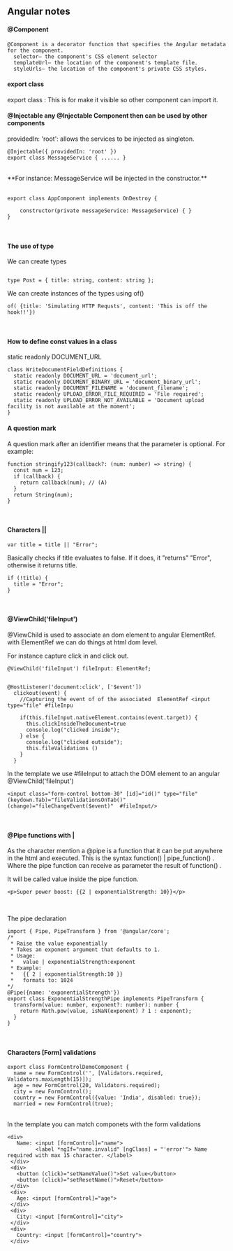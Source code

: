 ## Angular notes

#### @Component 

```
@Component is a decorator function that specifies the Angular metadata for the component.
  selector— the component's CSS element selector
  templateUrl— the location of the component's template file.
  styleUrls— the location of the component's private CSS styles.
```
#### export class

export class : This is for make it visible so other component can import it.


#### @Injectable any @Injectable Component then can be used by other components

providedIn: 'root':  allows the services to be injected as singleton.

```
@Injectable({ providedIn: 'root' })
export class MessageService { ...... } 
```
<br/>
**For instance: MessageService will be injected in the constructor.**
<br/> <br/>

```
export class AppComponent implements OnDestroy {
    
    constructor(private messageService: MessageService) { }
}
```
<br/>

#### The use of type 

We can create types
```

type Post = { title: string, content: string };
```

We can create instances of the types using of()
```
of( {title: 'Simulating HTTP Requsts', content: 'This is off the hook!!'})
```
<br/>

#### How to define const values in a class

static readonly DOCUMENT_URL

```
class WriteDocumentFieldDefinitions {
  static readonly DOCUMENT_URL = 'document_url';
  static readonly DOCUMENT_BINARY_URL = 'document_binary_url';
  static readonly DOCUMENT_FILENAME = 'document_filename';
  static readonly UPLOAD_ERROR_FILE_REQUIRED = 'File required';
  static readonly UPLOAD_ERROR_NOT_AVAILABLE = 'Document upload facility is not available at the moment';
}
```


#### A question mark

A question mark after an identifier means that the parameter is optional. For example:

```
function stringify123(callback?: (num: number) => string) {
  const num = 123;
  if (callback) {
    return callback(num); // (A)
  }
  return String(num);
}
```
<br/>

####	Characters ||
```
var title = title || "Error";
```

Basically checks if title evaluates to false. If it does, it "returns" "Error", otherwise it returns title.
```
if (!title) {
  title = "Error";
}
```

<br/>

#### @ViewChild('fileInput')

@ViewChild is used to associate an dom element to angular ElementRef. with ElementRef we can do things at html dom level.

For instance capture click in and click out.

```  
@ViewChild('fileInput') fileInput: ElementRef;


@HostListener('document:click', ['$event'])
  clickout(event) {
    //Capturing the event of of the associated  ElementRef <input type="file" #fileInpu

    if(this.fileInput.nativeElement.contains(event.target)) {
      this.clickInsideTheDocument=true
      console.log("clicked inside");
    } else {
      console.log("clicked outside");  
      this.fileValidations ()   
    }
  }
```

In the template we use #fileInput to attach the DOM element to an angular @ViewChild('fileInput')
```
<input class="form-control bottom-30" [id]="id()" type="file" (keydown.Tab)="fileValidationsOnTab()" (change)="fileChangeEvent($event)"  #fileInput/>
```

<br/>


#### @Pipe functions with |

As the character mention a @pipe is a function that it can be put anywhere in the html and executed. 
This is the syntax function() | pipe_function() . Where the pipe function can receive as parameter the result of function() .

It will be called value inside the pipe function. 

```
<p>Super power boost: {{2 | exponentialStrength: 10}}</p> 

```
<br/>

The pipe declaration <br/>

```
import { Pipe, PipeTransform } from '@angular/core';
/*
 * Raise the value exponentially
 * Takes an exponent argument that defaults to 1.
 * Usage:
 *   value | exponentialStrength:exponent
 * Example:
 *   {{ 2 | exponentialStrength:10 }}
 *   formats to: 1024
*/
@Pipe({name: 'exponentialStrength'})
export class ExponentialStrengthPipe implements PipeTransform {
  transform(value: number, exponent?: number): number {
    return Math.pow(value, isNaN(exponent) ? 1 : exponent);
  }
}
```

<br/>

#### Characters [Form] validations

```
export class FormControlDemoComponent {
  name = new FormControl('', [Validators.required, Validators.maxLength(15)]);
  age = new FormControl(20, Validators.required);  
  city = new FormControl();
  country = new FormControl({value: 'India', disabled: true});
  married = new FormControl(true);
````  
<br/>
In the template you can match componets with the form validations

<br/>

```
<div>
   Name: <input [formControl]="name">
         <label *ngIf="name.invalid" [ngClass] = "'error'"> Name required with max 15 character. </label>
 </div>
 <div>
   <button (click)="setNameValue()">Set value</button>
   <button (click)="setResetName()">Reset</button>
 </div>
 <div>
   Age: <input [formControl]="age">
 </div>
 <div>
   City: <input [formControl]="city">
 </div>
 <div>
   Country: <input [formControl]="country">
 </div>
```
